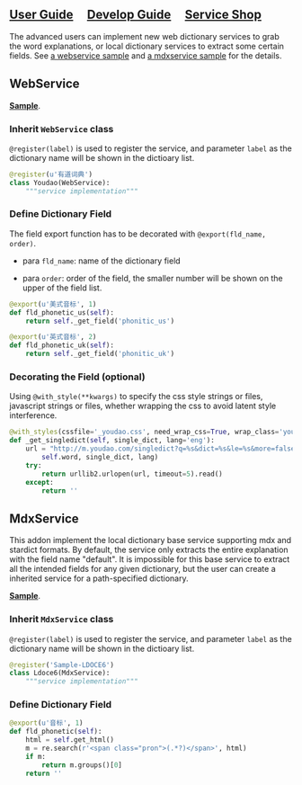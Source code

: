 
## [User Guide](README.md) &nbsp;&nbsp;&nbsp;&nbsp;[<u>Develop Guide</u>](develop.md) &nbsp;&nbsp;&nbsp;&nbsp;[Service Shop](shop.md) 


The advanced users can implement new web dictionary services to grab the word explanations, or local dictionary services to extract some certain fields. See [a webservice sample](samples/bing.py) and [a mdxservice sample](samples/LDOCE6.md) for the details.

## WebService

**[Sample](samples/bing.py)**.

### Inherit `WebService` class

```@register(label)``` is used to register the service, and parameter ```label``` as the dictionary name will be shown in the dictioary list.

```python
@register(u'有道词典')
class Youdao(WebService):
    """service implementation"""
```

### Define Dictionary Field

The field export function has to be decorated with ```@export(fld_name, order)```.

- para ```fld_name```: name of the dictionary field

- para ```order```: order of the field, the smaller number will be shown on the upper of the field list.

```python
@export(u'美式音标', 1)
def fld_phonetic_us(self):
    return self._get_field('phonitic_us')

@export(u'英式音标', 2)
def fld_phonetic_uk(self):
    return self._get_field('phonitic_uk')
```

### Decorating the Field (optional)

Using ```@with_style(**kwargs)``` to specify the css style strings or files, javascript strings or files, whether wrapping the css to avoid latent style interference.

```python
@with_styles(cssfile='_youdao.css', need_wrap_css=True, wrap_class='youdao')
def _get_singledict(self, single_dict, lang='eng'):
    url = "http://m.youdao.com/singledict?q=%s&dict=%s&le=%s&more=false" % (
        self.word, single_dict, lang)
    try:
        return urllib2.urlopen(url, timeout=5).read()
    except:
        return ''
```

## MdxService

This addon implement the local dictionary base service supporting mdx and stardict formats. By default, the service only extracts the entire explanation with the field name "default". It is impossible for this base service to extract all the intended fields for any given dictionary, but the user can create a inherited service for a path-specified dictionary.

**[Sample](samples/LDOCE6.py)**.

### Inherit `MdxService` class

```@register(label)``` is used to register the service, and parameter ```label``` as the dictionary name will be shown in the dictioary list.

```python
@register('Sample-LDOCE6')
class Ldoce6(MdxService):
    """service implementation"""
```

### Define Dictionary Field

```python
@export(u'音标', 1)
def fld_phonetic(self):
    html = self.get_html()
    m = re.search(r'<span class="pron">(.*?)</span>', html)
    if m:
        return m.groups()[0]
    return ''
```
